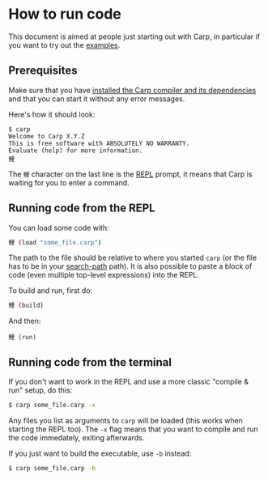 # How to run code

This document is aimed at people just starting out with Carp, in particular if you want to try out the [examples](../examples).

## Prerequisites

Make sure that you have [installed the Carp compiler and its dependencies](Install.md) and that you can start it without any error messages.

Here's how it should look:

```text
$ carp
Welcome to Carp X.Y.Z
This is free software with ABSOLUTELY NO WARRANTY.
Evaluate (help) for more information.
鲤
```

The `鲤` character on the last line is the [REPL](https://en.wikipedia.org/wiki/Read%E2%80%93eval%E2%80%93print_loop) prompt, it means that Carp is waiting for you to enter a command.

## Running code from the REPL

You can load some code with:

```bash
鲤 (load "some_file.carp")
```

The path to the file should be relative to where you started `carp` (or the file has to be in your [search-path](Libraries.md) path).
It is also possible to paste a block of code (even multiple top-level expressions) into the REPL.

To build and run, first do:

```bash
鲤 (build)
```

And then:

```
鲤 (run)
```

## Running code from the terminal

If you don't want to work in the REPL and use a more classic "compile & run" setup, do this:

```bash
$ carp some_file.carp -x
```

Any files you list as arguments to `carp` will be loaded (this works when starting the REPL too).
The `-x` flag means that you want to compile and run the code immedately, exiting afterwards.

If you just want to build the executable, use `-b` instead:

```bash
$ carp some_file.carp -b
```

